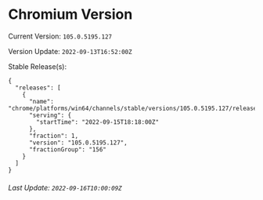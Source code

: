 # Chromium Version

Current Version: `105.0.5195.127`

Version Update: `2022-09-13T16:52:00Z`

Stable Release(s):
```
{
  "releases": [
    {
      "name": "chrome/platforms/win64/channels/stable/versions/105.0.5195.127/releases/1663265880",
      "serving": {
        "startTime": "2022-09-15T18:18:00Z"
      },
      "fraction": 1,
      "version": "105.0.5195.127",
      "fractionGroup": "156"
    }
  ]
}
```

###### Last Update: `2022-09-16T10:00:09Z`
